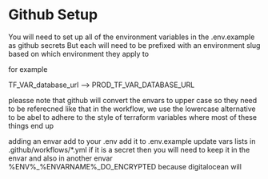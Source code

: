# Github Setup

You will need to set up all of the environment variables in the .env.example as github secrets
But each will need to be prefixed with an environment slug based on which environment they apply to

for example

TF_VAR_database_url --> PROD_TF_VAR_DATABASE_URL

pleasse note that github will convert the envars to upper case so they need to be referecned
like that in the workflow, we use the lowercase alternative to be abel to adhere to the style of
terraform variables where most of these things end up

adding an envar
add to your .env
add it to .env.example
update vars lists in .github/workflows/*.yml
if it is a secret then you will need to keep it in the envar and also in another envar
%ENV%_%ENVARNAME%_DO_ENCRYPTED because digitalocean will

